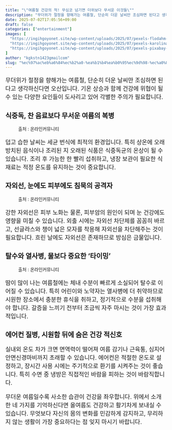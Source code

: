 ```yaml
---
title: "\"여름철 건강의 적! 무심코 넘기면 더위보다 무서운 이것들\""
description: "무더위가 절정을 향해가는 여름철, 단순히 더운 날씨만 조심하면 된다고 생각하신다면 오산입니다. 기온 상승과 함께 건강에 위협이 될 수 있는 다양한 요인들이 도사리고 있어 각별한 주의가 필요합니다."
date: 2025-07-02T17:05:56+09:00
draft: false
categories: ["entertainment"]
images: [
  "https://ingihgoyonet.site/wp-content/uploads/2025/07/pexels-flodahm-541216-1-768x1024.jpg"
  "https://ingihgoyonet.site/wp-content/uploads/2025/07/pexels-karolina-grabowska-5202453-1024x683.jpg"
  "https://ingihgoyonet.site/wp-content/uploads/2025/07/pexels-pixabay-416528-1-1024x731.jpg"
]
author: "kgkstn1423gmailcom"
slug: "%ec%97%ac%eb%a6%84%ec%b2%a0-%ea%b1%b4%ea%b0%95%ec%9d%98-%ec%a0%81-%eb%ac%b4%ec%8b%ac%ec%bd%94-%eb%84%98%ea%b8%b0%eb%a9%b4-%eb%8d%94%ec%9c%84%eb%b3%b4%eb%8b%a4-%eb%ac%b4%ec%84%9c%ec%9a%b4-%ec%9d%b4"
---
```


<p style="font-size:18px">무더위가 절정을 향해가는 여름철, 단순히 더운 날씨만 조심하면 된다고 생각하신다면 오산입니다. 기온 상승과 함께 건강에 위협이 될 수 있는 다양한 요인들이 도사리고 있어 각별한 주의가 필요합니다.</p> <h2 >식중독, 찬 음료보다 무서운 여름의 복병</h2> <figure ><img src="https://ingihgoyonet.site/wp-content/uploads/2025/07/pexels-flodahm-541216-1-768x1024.jpg" alt="" style="aspect-ratio:16/9;object-fit:cover"/><figcaption >출처 : 온라인커뮤니티</figcaption></figure> <p style="font-size:18px">덥고 습한 날씨는 세균 번식에 최적의 환경입니다. 특히 상온에 오래 방치된 음식이나 조리된 지 오래된 식품은 식중독균의 온상이 될 수 있습니다. 조리 후 가능한 한 빨리 섭취하고, 냉장 보관이 필요한 식재료는 적정 온도를 유지하는 것이 중요합니다.</p> <h2 >자외선, 눈에도 피부에도 침묵의 공격자</h2> <figure ><img src="https://ingihgoyonet.site/wp-content/uploads/2025/07/pexels-karolina-grabowska-5202453-1024x683.jpg" alt="" style="aspect-ratio:16/9;object-fit:cover"/><figcaption >출처 : 온라인커뮤니티</figcaption></figure> <p style="font-size:18px">강한 자외선은 피부 노화는 물론, 피부암의 원인이 되며 눈 건강에도 영향을 미칠 수 있습니다. 외출 시에는 자외선 차단제를 꼼꼼히 바르고, 선글라스와 챙이 넓은 모자를 착용해 자외선을 차단해주는 것이 필요합니다. 흐린 날에도 자외선은 존재하므로 방심은 금물입니다.</p> <h2 >탈수와 열사병, 물보다 중요한 ‘타이밍’</h2> <figure ><img src="https://ingihgoyonet.site/wp-content/uploads/2025/07/pexels-pixabay-416528-1-1024x731.jpg" alt="" style="aspect-ratio:16/9;object-fit:cover"/><figcaption >출처 : 온라인커뮤니티</figcaption></figure> <p style="font-size:18px">땀이 많이 나는 여름철에는 체내 수분이 빠르게 소실되어 탈수로 이어질 수 있습니다. 특히 어린이와 노약자는 열사병에 더 취약하므로 시원한 장소에서 충분한 휴식을 취하고, 정기적으로 수분을 섭취해야 합니다. 갈증을 느끼기 전부터 조금씩 자주 마시는 것이 가장 효과적입니다.</p> <h2 >에어컨 질병, 시원함 뒤에 숨은 건강 적신호</h2> <p style="font-size:18px">실내외 온도 차가 크면 면역력이 떨어져 여름 감기나 근육통, 심지어 안면신경마비까지 초래할 수 있습니다. 에어컨은 적절한 온도로 설정하고, 장시간 사용 시에는 주기적으로 환기를 시켜주는 것이 좋습니다. 특히 수면 중 냉방은 직접적인 바람을 피하는 것이 바람직합니다.</p> <p style="font-size:18px">무더운 여름일수록 사소한 습관이 건강을 좌우합니다. 위에서 소개한 네 가지를 기억하신다면 올여름도 건강하고 활기차게 보내실 수 있습니다. 무엇보다 자신의 몸의 변화를 민감하게 감지하고, 무리하지 않는 생활이 가장 중요하다는 점 잊지 마시기 바랍니다.</p>
